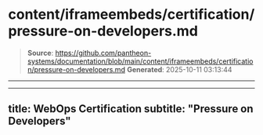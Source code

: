# content/iframeembeds/certification/pressure-on-developers.md

> **Source**: https://github.com/pantheon-systems/documentation/blob/main/content/iframeembeds/certification/pressure-on-developers.md
> **Generated**: 2025-10-11 03:13:44

---

---
title: WebOps Certification
subtitle: "Pressure on Developers"
---

<Partial file="certification-guide/pressure-on-developers.md" />
